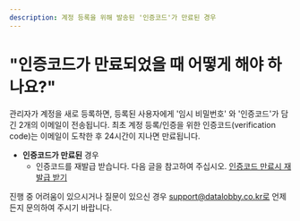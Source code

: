 ```yaml
---
description: 계정 등록을 위해 발송된 '인증코드'가 만료된 경우
---
```


# "인증코드가 만료되었을 때 어떻게 해야 하나요?"

관리자가 계정을 새로 등록하면, 등록된 사용자에게 '임시 비밀번호' 와 '인증코드'가 담긴 2개의 이메일이 전송됩니다. 최초 계정 등록/인증을 위한 인증코드\(verification code\)는 이메일이 도착한 후 24시간이 지나면 만료됩니다. 

* **인증코드가 만료된** 경우  
  * 인증코드를 재발급 받습니다. 다음 글을 참고하여 주십시오. [인증코드 만료시 재발급 받기  ](../undefined-2/setup/0./1-2.-2.md)

진행 중 어려움이 있으시거나 질문이 있으신 경우 support@datalobby.co.kr로  언제든지 문의하여 주시기 바랍니다.  

